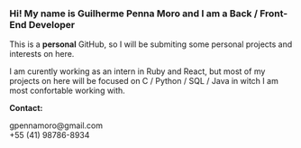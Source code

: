 ### Hi! My name is Guilherme Penna Moro and I am a Back / Front-End Developer
<p> This is a <b>personal</b> GitHub, so I will be submiting some personal projects and interests on here. </p>
<p>I am curently working as an intern in Ruby and React, but most of my projects on here will be focused on C / Python / SQL / Java in witch I am most confortable working with.</p>

<p> <b>Contact:</b></p>
<p>gpennamoro@gmail.com <br>
+55 (41) 98786-8934</p>
